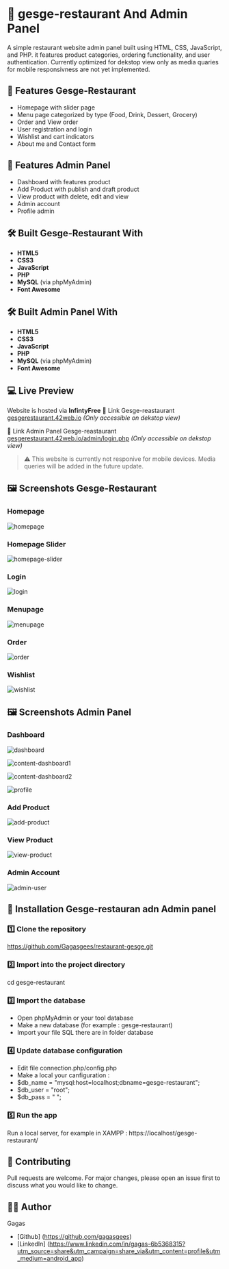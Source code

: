 # 🍔 gesge-restaurant And Admin Panel
A simple restaurant website admin panel built using HTML, CSS, JavaScript, and PHP. it features product categories, ordering functionality, and user authentication. Currently optimized for dekstop view only as media quaries for mobile responsivness are not yet implemented.

## 📌 Features Gesge-Restaurant
- Homepage with slider page
- Menu page categorized by type (Food, Drink, Dessert, Grocery)
- Order and View order
- User registration and login
- Wishlist and cart indicators
- About me and Contact form

## 📌 Features Admin Panel
- Dashboard with features product
- Add Product with publish and draft product
- View product with delete, edit and view
- Admin account
- Profile admin 

## 🛠 Built Gesge-Restaurant With 
- **HTML5**
- **CSS3**
- **JavaScript**
- **PHP**
- **MySQL** (via phpMyAdmin)
- **Font Awesome**

## 🛠 Built Admin Panel With 
- **HTML5**
- **CSS3**
- **JavaScript**
- **PHP**
- **MySQL** (via phpMyAdmin)
- **Font Awesome**

## 💻 Live Preview
Website is hosted via **InfintyFree**
🔗 Link Gesge-reastaurant
[gesgerestaurant.42web.io](https://gesgerestaurant.42web.io) *(Only accessible on dekstop view)*

🔗 Link Admin Panel Gesge-reastaurant
[gesgerestaurant.42web.io/admin/login.php](https://gesgerestaurant.42web.io/admin/login.php) *(Only accessible on dekstop view)*


> ⚠ This website is currently not responive for mobile devices. Media queries will be added in the future update.

## 🖼 Screenshots Gesge-Restaurant

### Homepage
![homepage](asset/homepage.PNG)

### Homepage Slider
![homepage-slider](asset/homepage-slider.PNG)

### Login
![login](asset/login.PNG)

### Menupage
![menupage](asset/menupage.png)

### Order
![order](asset/order.PNG)

### Wishlist
![wishlist](asset/wishlist.PNG)

## 🖼 Screenshots Admin Panel
### Dashboard
![dashboard](asset/dashboard.PNG)

![content-dashboard1](asset/content-dashboard1.PNG)

![content-dashboard2](asset/content-dashboard2.PNG)

![profile](asset/profile.PNG)

### Add Product
![add-product](asset/add-product.PNG)

### View Product
![view-product](asset/view-product.PNG)

### Admin Account
![admin-user](asset/registes-admin.PNG)


## 🚀 Installation  Gesge-restauran adn Admin panel
### 1️⃣ Clone the repository
https://github.com/Gagasgees/restaurant-gesge.git

### 2️⃣ Import into the project directory
cd gesge-restaurant

### 3️⃣ Import the database
- Open phpMyAdmin or your tool database
- Make a new database (for example : gesge-restaurant)
- Import your file SQL there are in folder database

### 4️⃣ Update database configuration
- Edit file connection.php/config.php
- Make a local your canfiguration :
- $db_name = "mysql:host=localhost;dbname=gesge-restaurant";
- $db_user = "root";
- $db_pass = " ";

### 5️⃣ Run the app
Run a local server, for example in XAMPP : https://localhost/gesge-restaurant/

## 🤝 Contributing
Pull requests are welcome. For major changes, please open an issue first to discuss what you would like to change.

## 🙎‍♂️ Author
Gagas
- [Github] (https://github.com/gagasgees)
- [LinkedIn] (https://www.linkedin.com/in/gagas-6b5368315?utm_source=share&utm_campaign=share_via&utm_content=profile&utm_medium=android_app)
